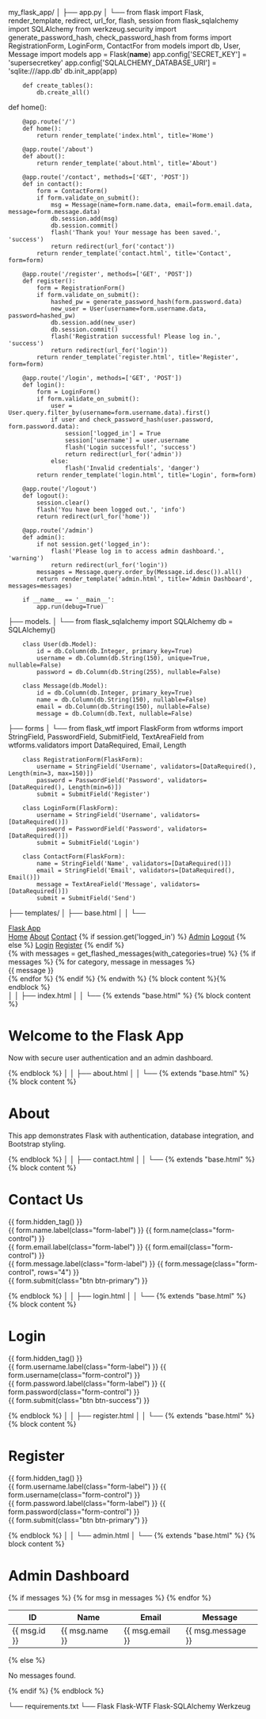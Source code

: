 my_flask_app/
│
├── app.py
│   └──
        from flask import Flask, render_template, redirect, url_for, flash, session
        from flask_sqlalchemy import SQLAlchemy
        from werkzeug.security import generate_password_hash, check_password_hash
        from forms import RegistrationForm, LoginForm, ContactFor
        from models import db, User, Message
         import models
        app = Flask(__name__)
        app.config['SECRET_KEY'] = 'supersecretkey'
        app.config['SQLALCHEMY_DATABASE_URI'] = 'sqlite:///app.db'
        db.init_app(app)


        def create_tables():
            db.create_all()

 def home():

        @app.route('/')
        def home():
            return render_template('index.html', title='Home')

        @app.route('/about')
        def about():
            return render_template('about.html', title='About')

        @app.route('/contact', methods=['GET', 'POST'])
        def in contact():
            form = ContactForm()
            if form.validate_on_submit():
                msg = Message(name=form.name.data, email=form.email.data, message=form.message.data)
                db.session.add(msg)
                db.session.commit()
                flash('Thank you! Your message has been saved.', 'success')
                return redirect(url_for('contact'))
            return render_template('contact.html', title='Contact', form=form)

        @app.route('/register', methods=['GET', 'POST'])
        def register():
            form = RegistrationForm()
            if form.validate_on_submit():
                hashed_pw = generate_password_hash(form.password.data)
                new_user = User(username=form.username.data, password=hashed_pw)
                db.session.add(new_user)
                db.session.commit()
                flash('Registration successful! Please log in.', 'success')
                return redirect(url_for('login'))
            return render_template('register.html', title='Register', form=form)

        @app.route('/login', methods=['GET', 'POST'])
        def login():
            form = LoginForm()
            if form.validate_on_submit():
                user = User.query.filter_by(username=form.username.data).first()
                if user and check_password_hash(user.password, form.password.data):
                    session['logged_in'] = True
                    session['username'] = user.username
                    flash('Login successful!', 'success')
                    return redirect(url_for('admin'))
                else:
                    flash('Invalid credentials', 'danger')
            return render_template('login.html', title='Login', form=form)

        @app.route('/logout')
        def logout():
            session.clear()
            flash('You have been logged out.', 'info')
            return redirect(url_for('home'))

        @app.route('/admin')
        def admin():
            if not session.get('logged_in'):
                flash('Please log in to access admin dashboard.', 'warning')
                return redirect(url_for('login'))
            messages = Message.query.order_by(Message.id.desc()).all()
            return render_template('admin.html', title='Admin Dashboard', messages=messages)

        if __name__ == '__main__':
            app.run(debug=True)

├── models.
│   └──
        from flask_sqlalchemy import SQLAlchemy
        db = SQLAlchemy()

        class User(db.Model):
            id = db.Column(db.Integer, primary_key=True)
            username = db.Column(db.String(150), unique=True, nullable=False)
            password = db.Column(db.String(255), nullable=False)

        class Message(db.Model):
            id = db.Column(db.Integer, primary_key=True)
            name = db.Column(db.String(150), nullable=False)
            email = db.Column(db.String(150), nullable=False)
            message = db.Column(db.Text, nullable=False)

├── forms
│   └──
        from flask_wtf import FlaskForm
        from wtforms import StringField, PasswordField, SubmitField, TextAreaField
        from wtforms.validators import DataRequired, Email, Length

        class RegistrationForm(FlaskForm):
            username = StringField('Username', validators=[DataRequired(), Length(min=3, max=150)])
            password = PasswordField('Password', validators=[DataRequired(), Length(min=6)])
            submit = SubmitField('Register')

        class LoginForm(FlaskForm):
            username = StringField('Username', validators=[DataRequired()])
            password = PasswordField('Password', validators=[DataRequired()])
            submit = SubmitField('Login')

        class ContactForm(FlaskForm):
            name = StringField('Name', validators=[DataRequired()])
            email = StringField('Email', validators=[DataRequired(), Email()])
            message = TextAreaField('Message', validators=[DataRequired()])
            submit = SubmitField('Send')

├── templates/
│   ├── base.html
│   │   └──
                <!DOCTYPE html>
                <html lang="en">
                <head>
                  <meta charset="UTF-8">
                  <meta name="viewport" content="width=device-width, initial-scale=1.0">
                  <title>{{ title if title else "Flask App" }}</title>
                  <link href="https://cdn.jsdelivr.net/npm/bootstrap@5.3.0/dist/css/bootstrap.min.css" rel="stylesheet">
                </head>
                <body>
                <nav class="navbar navbar-expand-lg navbar-dark bg-dark">
                  <div class="container">
                    <a class="navbar-brand" href="/">Flask App</a>
                    <div>
                      <a class="nav-link d-inline text-white" href="/">Home</a>
                      <a class="nav-link d-inline text-white" href="/about">About</a>
                      <a class="nav-link d-inline text-white" href="/contact">Contact</a>
                      {% if session.get('logged_in') %}
                        <a class="nav-link d-inline text-warning" href="/admin">Admin</a>
                        <a class="nav-link d-inline text-danger" href="/logout">Logout</a>
                      {% else %}
                        <a class="nav-link d-inline text-info" href="/login">Login</a>
                        <a class="nav-link d-inline text-success" href="/register">Register</a>
                      {% endif %}
                    </div>
                  </div>
                </nav>
                <div class="container mt-4">
                  {% with messages = get_flashed_messages(with_categories=true) %}
                    {% if messages %}
                      {% for category, message in messages %}
                        <div class="alert alert-{{ category }}">{{ message }}</div>
                      {% endfor %}
                    {% endif %}
                  {% endwith %}
                  {% block content %}{% endblock %}
                </div>
                </body>
                </html>
│
│   ├── index.html
│   │   └──
                {% extends "base.html" %}
                {% block content %}
                <h1>Welcome to the Flask App</h1>
                <p class="lead">Now with secure user authentication and an admin dashboard.</p>
                {% endblock %}
│
│   ├── about.html
│   │   └──
                {% extends "base.html" %}
                {% block content %}
                <h1>About</h1>
                <p>This app demonstrates Flask with authentication, database integration, and Bootstrap styling.</p>
                {% endblock %}
│
│   ├── contact.html
│   │   └──
                {% extends "base.html" %}
                {% block content %}
                <h1>Contact Us</h1>
                <form method="POST">
                    {{ form.hidden_tag() }}
                    <div class="mb-3">
                        {{ form.name.label(class="form-label") }}
                        {{ form.name(class="form-control") }}
                    </div>
                    <div class="mb-3">
                        {{ form.email.label(class="form-label") }}
                        {{ form.email(class="form-control") }}
                    </div>
                    <div class="mb-3">
                        {{ form.message.label(class="form-label") }}
                        {{ form.message(class="form-control", rows="4") }}
                    </div>
                    {{ form.submit(class="btn btn-primary") }}
                </form>
                {% endblock %}
│
│   ├── login.html
│   │   └──
                {% extends "base.html" %}
                {% block content %}
                <h1>Login</h1>
                <form method="POST">
                    {{ form.hidden_tag() }}
                    <div class="mb-3">
                        {{ form.username.label(class="form-label") }}
                        {{ form.username(class="form-control") }}
                    </div>
                    <div class="mb-3">
                        {{ form.password.label(class="form-label") }}
                        {{ form.password(class="form-control") }}
                    </div>
                    {{ form.submit(class="btn btn-success") }}
                </form>
                {% endblock %}
│
│   ├── register.html
│   │   └──
                {% extends "base.html" %}
                {% block content %}
                <h1>Register</h1>
                <form method="POST">
                    {{ form.hidden_tag() }}
                    <div class="mb-3">
                        {{ form.username.label(class="form-label") }}
                        {{ form.username(class="form-control") }}
                    </div>
                    <div class="mb-3">
                        {{ form.password.label(class="form-label") }}
                        {{ form.password(class="form-control") }}
                    </div>
                    {{ form.submit(class="btn btn-primary") }}
                </form>
                {% endblock %}
│
│   └── admin.html
│       └──
                {% extends "base.html" %}
                {% block content %}
                <h1>Admin Dashboard</h1>
                {% if messages %}
                    <table class="table table-bordered">
                        <thead>
                            <tr>
                                <th>ID</th>
                                <th>Name</th>
                                <th>Email</th>
                                <th>Message</th>
                            </tr>
                        </thead>
                        <tbody>
                            {% for msg in messages %}
                                <tr>
                                    <td>{{ msg.id }}</td>
                                    <td>{{ msg.name }}</td>
                                    <td>{{ msg.email }}</td>
                                    <td>{{ msg.message }}</td>
                                </tr>
                            {% endfor %}
                        </tbody>
                    </table>
                {% else %}
                    <p>No messages found.</p>
                {% endif %}
                {% endblock %}

└── requirements.txt
    └──
        Flask
        Flask-WTF
        Flask-SQLAlchemy
        Werkzeug
